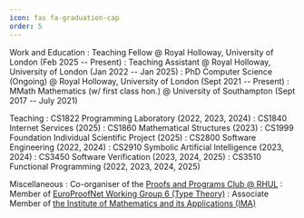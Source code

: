 ```yaml
---
icon: fas fa-graduation-cap
order: 5
---
```


Work and Education
: Teaching Fellow @ Royal Holloway, University of London 
    (Feb 2025 -- Present) 
: Teaching Assistant @ Royal Holloway, University of London 
    (Jan 2022 -- Jan 2025) 
: PhD Computer Science (Ongoing) @ Royal Holloway, University of London 
    (Sept 2021 -- Present)
: MMath Mathematics (w/ first class hon.) @ University of Southampton 
    (Sept 2017 -- July 2021)

Teaching
: CS1822 Programming Laboratory (2022, 2023, 2024)
: CS1840 Internet Services (2025)
: CS1860 Mathematical Structures (2023)
: CS1999 Foundation Individual Scientific Project (2025)
: CS2800 Software Engineering (2022, 2024)
: CS2910 Symbolic Artificial Intelligence (2023, 2024)
: CS3450 Software Verification (2023, 2024, 2025)
: CS3510 Functional Programming (2022, 2023, 2024, 2025)

Miscellaneous
: Co-organiser of the [Proofs and Programs Club @ RHUL](https://papc-rhul.github.io/)
: Member of [EuroProofNet Working Group 6 (Type Theory)](https://europroofnet.github.io/wg6/)
: Associate Member of [the Institute of Mathematics and its Applications (IMA)](https://ima.org.uk/)